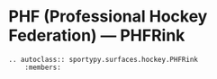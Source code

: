 # PHF (Professional Hockey Federation) &mdash; PHFRink

```{eval-rst}
.. autoclass:: sportypy.surfaces.hockey.PHFRink
    :members:
```
